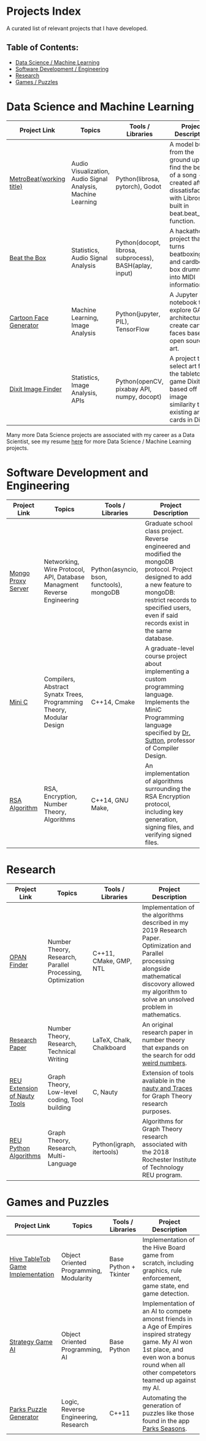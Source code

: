 # Projects Index

A curated list of relevant projects that I have developed.

## Table of Contents:
- [Data Science / Machine Learning](#data-science-and-machine-learning)
- [Software Development / Engineering](#software-development-and-engineering)
- [Research](#research)
- [Games / Puzzles](#games-and-puzzles)

# Data Science and Machine Learning


| Project Link | Topics | Tools / Libraries | Project Description | 
|---|---|---|---|
| [MetroBeat(working title)](https://github.com/liddyjacob/MetroBeat) | Audio Visualization, Audio Signal Analysis, Machine Learning | Python(librosa, pytorch), Godot | A model built from the ground up to find the beats of a song - created after dissatisfaction with Librosas built in beat.beat\_track function. |
| [Beat the Box](https://github.com/liddyjacob/BeatTheBox) | Statistics, Audio Signal Analysis | Python(docopt, librosa, subprocess), BASH(aplay, input) | A hackathon project that turns beatboxing and cardboard box drumming into MIDI information. |
| [Cartoon Face Generator](https://github.com/liddyjacob/cartoon-face-generator) | Machine Learning, Image Analysis | Python(jupyter, PIL), TensorFlow | A Jupyter notebook to explore GAN architecture to create cartoon faces based on open source art. |
| [Dixit Image Finder](https://github.com/liddyjacob/Dixit-Image-Finder) | Statistics, Image Analysis, APIs | Python(openCV, pixabay API, numpy, docopt) | A project to select art for the tabletop game Dixit based off image similarity to the existing art cards in Dixit. | 

Many more Data Science projects are associated with my career as a Data Scientist, see my resume [here](https://drive.google.com/file/d/1gE-WVyc6kOUrySHWRo8kiIqfeCQYTPBG/view) for more Data Science / Machine Learning projects.

# Software Development and Engineering

| Project Link | Topics | Tools / Libraries | Project Description | 
|---|---|---|---|
| [Mongo Proxy Server](https://github.com/liddyjacob/MongoProxy) | Networking, Wire Protocol, API, Database Managment Reverse Engineering | Python(asyncio, bson, functools), mongoDB |  Graduate school class project. Reverse engineered and modified the mongoDB protocol. Project designed to add a new feature to mongoDB: restrict records to specified users, even if said records exist in the same database. |
| [Mini C](https://github.com/liddyjacob/MiniC/tree/master) | Compilers, Abstract Synatx Trees, Programming Theory, Modular Design | C++14, Cmake | A graduate-level course project about implementing a custom programming language. Implements the MiniC Programming language specified by [Dr. Sutton](http://asutton.github.io/), professor of Compiler Design. |
| [RSA Algorithm](https://github.com/liddyjacob/RSA_Algorithm) | RSA, Encryption, Number Theory, Algorithms | C++14, GNU Make, | An implementation of algorithms surrounding the RSA Encryption protocol, including key generation, signing files, and verifying signed files. | 

# Research

| Project Link | Topics  | Tools / Libraries | Project Description | 
|---|---|---|---|
| [OPAN Finder](https://github.com/liddyjacob/OPAN_Finder_Final) | Number Theory, Research, Parallel Processing, Optimization | C++11, CMake, GMP, NTL | Implementation of the algorithms described in my 2019 Research Paper. Optimization and Parallel processing alongside mathematical discovory allowed my algorithm to solve an unsolved problem in mathematics. |
| [Research Paper](https://github.com/liddyjacob/paper) | Number Theory, Research, Technical Writing | LaTeX, Chalk, Chalkboard | An original research paper in number theory that expands on the search for odd [weird numbers](https://en.wikipedia.org/wiki/Weird_number). |
| [REU Extension of Nauty Tools](https://github.com/liddyjacob/REU_Extend_C/tree/master) | Graph Theory, Low-level coding, Tool building | C, Nauty | Extension of tools avaliable in the [nauty and Traces](https://pallini.di.uniroma1.it/) for Graph Theory research purposes. | 
| [REU Python Algorithms](https://github.com/liddyjacob/REU-Critical-Graphs) | Graph Theory, Research, Multi-Language | Python(igraph, itertools) | Algorithms for Graph Theory research associated with the 2018 Rochester Institute of Technology REU program. | 

# Games and Puzzles
| Project Link | Topics  | Tools / Libraries | Project Description | 
|---|---|---|---|
| [Hive TableTob Game Implementation](https://github.com/liddyjacob/Hive_python) | Object Oriented Programming, Modularity | Base Python + Tkinter | Implementation of the Hive Board game from scratch, including graphics, rule enforcement, game state, end game detection.
| [Strategy Game AI](https://github.com/liddyjacob/cpypastas) | Object Oriented Programming, AI | Base Python | Implementation of an AI to compete amonst friends in a Age of Empires inspired strategy game. My AI won 1st place, and even won a bonus round when all other competetors teamed up against my AI. |
| [Parks Puzzle Generator](https://github.com/liddyjacob/Parks) | Logic, Reverse Engineering, Research | C++11 | Automating the generation of puzzles like those found in the app [Parks Seasons](https://play.google.com/store/apps/details?id=com.andreasabbatini.parksseasons&hl=en_US&pli=1). |
